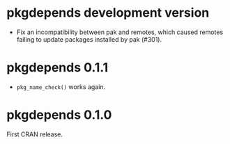 
# pkgdepends development version

* Fix an incompatibility between pak and remotes, which caused remotes
  failing to update packages installed by pak (#301).

# pkgdepends 0.1.1

* `pkg_name_check()` works again.

# pkgdepends 0.1.0

First CRAN release.
